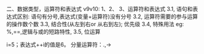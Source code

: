 二、数据类型，运算符和表达式
v9v10: 1、2、
3、运算符和表达式
  3.1, 语句和表达式区别: 语句有分号,表达式(变量+运算符)没有分号
  3.2, 运算符需要的参与运算的操作数个数
  3.3, 结合性(从左到右or 从右到左); 优先级
  3.4, 特殊用法
       eg: %,==,逻辑与或的短路特性,
  3.5, 位运算

i=5；表达式++i的值是6。
 分量运算符：.,->
